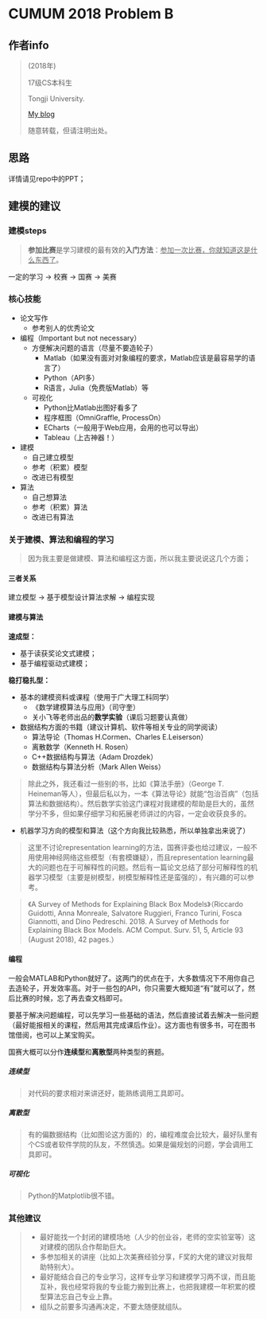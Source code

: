 # CUMUM 2018 Problem B

## 作者info

> (2018年)
>
> 17级CS本科生
>
> Tongji University.
>
> [My blog](https://ganler.github.io/)
>
> 随意转载，但请注明出处。

## 思路

详情请见repo中的PPT；

## 建模的建议

### 建模steps

> **参加比赛**是学习建模的最有效的**入门方法**：<u>参加一次比赛，你就知道这是什么东西了</u>。

一定的学习 -> 校赛 -> 国赛 -> 美赛

### 核心技能

- 论文写作
  - 参考别人的优秀论文
- 编程（Important but not necessary）
  - 方便解决问题的语言（尽量不要造轮子）
    - Matlab（如果没有面对对象编程的要求，Matlab应该是最容易学的语言了）
    - Python（API多）
    - R语言，Julia（免费版Matlab）等
  - 可视化
    - Python比Matlab出图好看多了
    - 程序框图（OmniGraffle, ProcessOn）
    - ECharts（一般用于Web应用，会用的也可以导出）
    - Tableau（上古神器！）
- 建模
  - 自己建立模型
  - 参考（积累）模型
  - 改进已有模型
- 算法
  - 自己想算法
  - 参考（积累）算法
  - 改进已有算法

### 关于建模、算法和编程的学习

> 因为我主要是做建模、算法和编程这方面，所以我主要说说这几个方面；

#### 三者关系

建立模型 -> 基于模型设计算法求解 -> 编程实现

#### 建模与算法

**速成型：**

- 基于读获奖论文式建模；
- 基于编程驱动式建模；

**稳打稳扎型：**

- 基本的建模资料或课程（使用于广大理工科同学）
  - 《数学建模算法与应用》（司守奎）
  - 关小飞等老师出品的**数学实验**（课后习题要认真做）
- 数据结构方面的书籍（建议计算机、软件等相关专业的同学阅读）
  - 算法导论（Thomas H.Cormen、Charles E.Leiserson）
  - 离散数学（Kenneth H. Rosen）
  - C++数据结构与算法（Adam Drozdek）
  - 数据结构与算法分析（Mark Allen Weiss）

> 除此之外，我还看过一些别的书，比如《算法手册》（George T. Heineman等人），但最后私以为，一本《算法导论》就能“包治百病”（包括算法和数据结构）。然后数学实验这门课程对我建模的帮助是巨大的，虽然学分不多，但如果仔细学习和拓展老师讲过的内容，一定会收获良多的。

- 机器学习方向的模型和算法（这个方向我比较熟悉，所以单独拿出来说了）

> 这里不讨论representation learning的方法，国赛评委也给过建议，一般不用使用神经网络这些模型（有套模嫌疑），而且representation learning最大的问题也在于可解释性的问题。然后有一篇论文总结了部分可解释性的机器学习模型（主要是树模型，树模型解释性还是蛮强的），有兴趣的可以参考。

> 《A Survey of Methods for Explaining Black Box Models》（Riccardo Guidotti, Anna Monreale, Salvatore Ruggieri, Franco Turini, Fosca Giannotti, and Dino Pedreschi. 2018. A Survey of Methods for Explaining Black Box Models. ACM Comput. Surv. 51, 5, Article 93 (August 2018), 42 pages.）

#### 编程

一般会MATLAB和Python就好了。这两门的优点在于，大多数情况下不用你自己去造轮子，开发效率高。对于一些包的API，你只需要大概知道“有”就可以了，然后比赛的时候，忘了再去查文档即可。

要基于解决问题编程，可以先学习一些基础的语法，然后直接试着去解决一些问题（最好能报相关的课程，然后用其完成课后作业）。这方面也有很多书，可在图书馆借阅，也可以上某宝购买。

国赛大概可以分作**连续型**和**离散型**两种类型的赛题。

##### 连续型

> 对代码的要求相对来讲还好，能熟练调用工具即可。

##### 离散型

> 有的偏数据结构（比如图论这方面的）的，编程难度会比较大，最好队里有个CS或者软件学院的队友，不然慎选。如果是偏规划的问题，学会调用工具即可。

##### 可视化

> Python的Matplotlib很不错。

### 其他建议

> - 最好能找一个封闭的建模场地（人少的创业谷，老师的空实验室等）这对建模的团队合作帮助巨大。
> - 多参加相关的讲座（比如上次美赛经验分享，F奖的大佬的建议对我帮助特别大）。
> - 最好能结合自己的专业学习，这样专业学习和建模学习两不误，而且能互补，我也经常将我的专业能力搬到比赛上，也把我建模一年积累的模型算法忘自己专业上靠。
> - 组队之前要多沟通再决定，不要太随便就组队。
